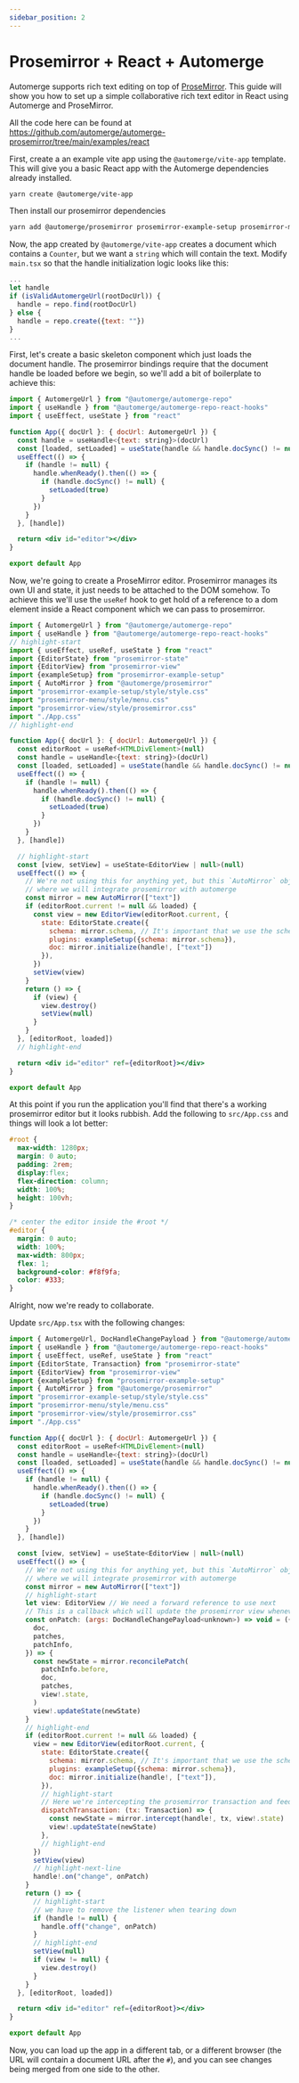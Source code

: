 ```yaml
---
sidebar_position: 2
---
```


# Prosemirror + React + Automerge

Automerge supports rich text editing on top of [ProseMirror](https://prosemirror.net/). This guide will show you how to set up a simple collaborative rich text editor in React using Automerge and ProseMirror.

All the code here can be found at https://github.com/automerge/automerge-prosemirror/tree/main/examples/react

First, create a an example vite app using the `@automerge/vite-app` template. This will give you a basic React app with the Automerge dependencies already installed.

```bash
yarn create @automerge/vite-app
```

Then install our prosemirror dependencies


```bash
yarn add @automerge/prosemirror prosemirror-example-setup prosemirror-model prosemirror-state prosemirror-view
```

Now, the app created by `@automerge/vite-app` creates a document which contains a `Counter`, but we want a `string` which will contain the text. Modify `main.tsx` so that the handle initialization logic looks like this:

```jsx title="src/main.tsx"
...
let handle
if (isValidAutomergeUrl(rootDocUrl)) {
  handle = repo.find(rootDocUrl)
} else {
  handle = repo.create({text: ""})
}
...
```

First, let's create a basic skeleton component which just loads the document handle. The prosemirror bindings require that the document handle be loaded before we begin, so we'll add a bit of boilerplate to achieve this:

```jsx title="src/App.tsx"
import { AutomergeUrl } from "@automerge/automerge-repo"
import { useHandle } from "@automerge/automerge-repo-react-hooks"
import { useEffect, useState } from "react"

function App({ docUrl }: { docUrl: AutomergeUrl }) {
  const handle = useHandle<{text: string}>(docUrl)
  const [loaded, setLoaded] = useState(handle && handle.docSync() != null)
  useEffect(() => {
    if (handle != null) {
      handle.whenReady().then(() => {
        if (handle.docSync() != null) {
          setLoaded(true)
        }
      })
    }
  }, [handle])

  return <div id="editor"></div>
}

export default App
```

Now, we're going to create a ProseMirror editor. Prosemirror manages its own UI and state, it just needs to be attached to the DOM somehow. To achieve this we'll use the `useRef` hook to get hold of a reference to a dom element inside a React component which we can pass to prosemirror.

```jsx title="src/App.tsx"
import { AutomergeUrl } from "@automerge/automerge-repo"
import { useHandle } from "@automerge/automerge-repo-react-hooks"
// highlight-start
import { useEffect, useRef, useState } from "react"
import {EditorState} from "prosemirror-state"
import {EditorView} from "prosemirror-view"
import {exampleSetup} from "prosemirror-example-setup"
import { AutoMirror } from "@automerge/prosemirror"
import "prosemirror-example-setup/style/style.css"
import "prosemirror-menu/style/menu.css"
import "prosemirror-view/style/prosemirror.css"
import "./App.css"
// highlight-end

function App({ docUrl }: { docUrl: AutomergeUrl }) {
  const editorRoot = useRef<HTMLDivElement>(null)
  const handle = useHandle<{text: string}>(docUrl)
  const [loaded, setLoaded] = useState(handle && handle.docSync() != null)
  useEffect(() => {
    if (handle != null) {
      handle.whenReady().then(() => {
        if (handle.docSync() != null) {
          setLoaded(true)
        }
      })
    }
  }, [handle])

  // highlight-start
  const [view, setView] = useState<EditorView | null>(null)
  useEffect(() => {
    // We're not using this for anything yet, but this `AutoMirror` object is
    // where we will integrate prosemirror with automerge
    const mirror = new AutoMirror(["text"])
    if (editorRoot.current != null && loaded) {
      const view = new EditorView(editorRoot.current, {
        state: EditorState.create({
          schema: mirror.schema, // It's important that we use the schema from the mirror
          plugins: exampleSetup({schema: mirror.schema}),
          doc: mirror.initialize(handle!, ["text"])
        }),
      })
      setView(view)
    }
    return () => {
      if (view) {
        view.destroy()
        setView(null)
      }
    }
  }, [editorRoot, loaded])
  // highlight-end

  return <div id="editor" ref={editorRoot}></div>
}

export default App
```

At this point if you run the application you'll find that there's a working prosemirror editor but it looks rubbish. Add the following to `src/App.css` and things will look a lot better:

```css title="src/App.css"
#root {
  max-width: 1280px;
  margin: 0 auto;
  padding: 2rem;
  display:flex;
  flex-direction: column;
  width: 100%;
  height: 100vh;
}

/* center the editor inside the #root */
#editor {
  margin: 0 auto;
  width: 100%;
  max-width: 800px;
  flex: 1;
  background-color: #f8f9fa;
  color: #333;
}
```

Alright, now we're ready to collaborate.

Update `src/App.tsx` with the following changes:

```jsx title="src/App.tsx"
import { AutomergeUrl, DocHandleChangePayload } from "@automerge/automerge-repo"
import { useHandle } from "@automerge/automerge-repo-react-hooks"
import { useEffect, useRef, useState } from "react"
import {EditorState, Transaction} from "prosemirror-state"
import {EditorView} from "prosemirror-view"
import {exampleSetup} from "prosemirror-example-setup"
import { AutoMirror } from "@automerge/prosemirror"
import "prosemirror-example-setup/style/style.css"
import "prosemirror-menu/style/menu.css"
import "prosemirror-view/style/prosemirror.css"
import "./App.css"

function App({ docUrl }: { docUrl: AutomergeUrl }) {
  const editorRoot = useRef<HTMLDivElement>(null)
  const handle = useHandle<{text: string}>(docUrl)
  const [loaded, setLoaded] = useState(handle && handle.docSync() != null)
  useEffect(() => {
    if (handle != null) {
      handle.whenReady().then(() => {
        if (handle.docSync() != null) {
          setLoaded(true)
        }
      })
    }
  }, [handle])

  const [view, setView] = useState<EditorView | null>(null)
  useEffect(() => {
    // We're not using this for anything yet, but this `AutoMirror` object is
    // where we will integrate prosemirror with automerge
    const mirror = new AutoMirror(["text"])
    // highlight-start
    let view: EditorView // We need a forward reference to use next
    // This is a callback which will update the prosemirror view whenever the document changes
    const onPatch: (args: DocHandleChangePayload<unknown>) => void = ({
      doc,
      patches,
      patchInfo,
    }) => {
      const newState = mirror.reconcilePatch(
        patchInfo.before,
        doc,
        patches,
        view!.state,
      )
      view!.updateState(newState)
    }
    // highlight-end
    if (editorRoot.current != null && loaded) {
      view = new EditorView(editorRoot.current, {
        state: EditorState.create({
          schema: mirror.schema, // It's important that we use the schema from the mirror
          plugins: exampleSetup({schema: mirror.schema}),
          doc: mirror.initialize(handle!, ["text"]),
        }),
        // highlight-start
        // Here we're intercepting the prosemirror transaction and feeding it through the AutoMirror
        dispatchTransaction: (tx: Transaction) => {
          const newState = mirror.intercept(handle!, tx, view!.state)
          view!.updateState(newState)
        },
        // highlight-end
      })
      setView(view)
      // highlight-next-line
      handle!.on("change", onPatch)
    }
    return () => {
      // highlight-start
      // we have to remove the listener when tearing down
      if (handle != null) {
        handle.off("change", onPatch)
      }
      // highlight-end
      setView(null)
      if (view != null) {
        view.destroy()
      }
    }
  }, [editorRoot, loaded])

  return <div id="editor" ref={editorRoot}></div>
}

export default App
```

Now, you can load up the app in a different tab, or a different browser (the URL will contain a document URL after the `#`), and you can see changes being merged from one side to the other.
